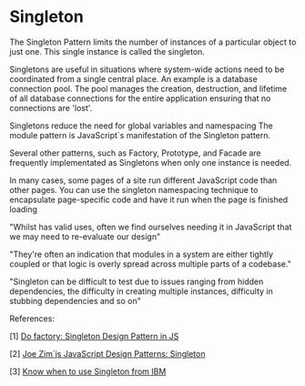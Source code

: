 # Singleton

The Singleton Pattern limits the number of instances of a particular object to just one. This single instance is called the 
singleton.

Singletons are useful in situations where system-wide actions need to be coordinated from a single central place. An example is 
a database connection pool. The pool manages the creation, destruction, and lifetime of all database connections for the entire application
ensuring that no connections are 'lost'.

Singletons reduce the need for global variables and namespacing
The module pattern is JavaScript`s manifestation of the Singleton pattern.

Several other patterns, such as Factory, Prototype, and Facade are frequently implementated as Singletons when only one instance is needed.

In many cases, some pages of a site run different JavaScript code than other pages. You can use the singleton namespacing technique to encapsulate page-specific
code and have it run when the page is finished loading

"Whilst has valid uses, often we find ourselves needing it in JavaScript that we may need to re-evaluate our design"

"They're often an indication that modules in a system are either tightly coupled or that logic is overly spread across multiple parts of a codebase."

"Singleton can be difficult to test due to issues ranging from hidden dependencies, the difficulty in creating multiple instances, difficulty in stubbing dependencies and so on"

References:

[1] [Do factory: Singleton Design Pattern in JS](http://www.dofactory.com/javascript/singleton-design-pattern)

[2] [Joe Zim`js JavaScript Design Patterns: Singleton](http://www.joezimjs.com/javascript/javascript-design-patterns-singleton/)

[3] [Know when to use Singleton from IBM](http://www.ibm.com/developerworks/webservices/library/co-single/index.html)
